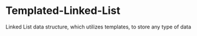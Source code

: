 # Templated-Linked-List
Linked List data structure, which utilizes templates, to store any type of data
